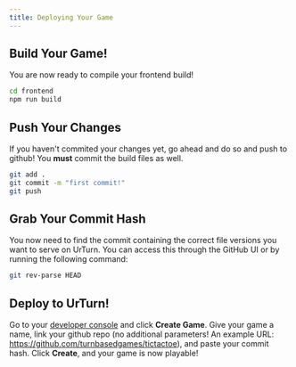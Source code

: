 ```yaml
---
title: Deploying Your Game
---
```



## Build Your Game!

You are now ready to compile your frontend build!

```bash
cd frontend
npm run build
```

## Push Your Changes

If you haven't commited your changes yet, go ahead and do so and push to github! You **must** commit the build files as well.

```bash
git add .
git commit -m "first commit!"
git push
```

## Grab Your Commit Hash

You now need to find the commit containing the correct file versions you want to serve on UrTurn. You can access this through the GitHub UI or by running the following command:

```bash
git rev-parse HEAD
```

## Deploy to UrTurn!

Go to your [developer console](https://www.urturn.app/develop) and click **Create Game**. Give your game a name, link your github repo (no additional parameters! An example URL: https://github.com/turnbasedgames/tictactoe), and paste your commit hash. Click **Create**, and your game is now playable!
